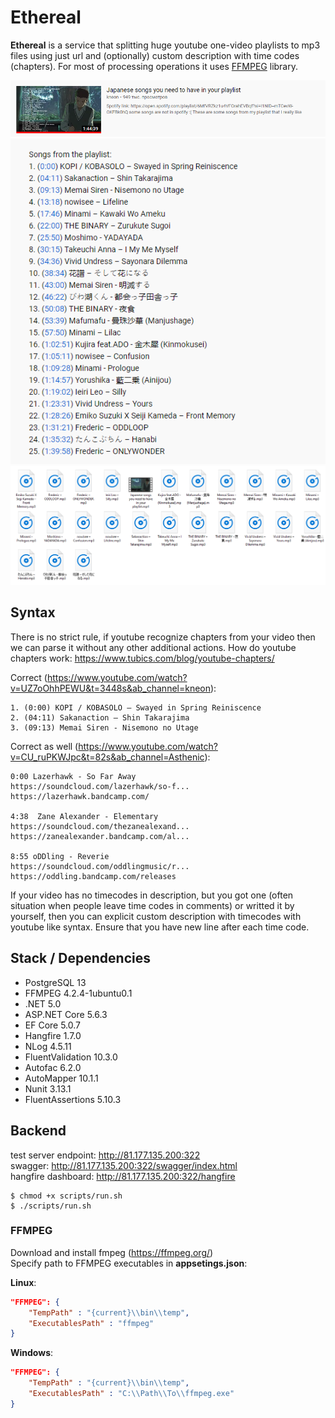 # Ethereal
**Ethereal** is a service that splitting huge youtube one-video playlists to mp3 files using just url and (optionally) custom  description with time codes (chapters). For most of processing operations it uses [FFMPEG](https://www.ffmpeg.org/) library.

![](./assets/Screenshot_1.png)
![](./assets/Screenshot_2.png)
![](./assets/Screenshot_3.png)

## Syntax
There is no strict rule, if youtube recognize chapters from your video then we can parse it without any other additional actions.
How do youtube chapters work: https://www.tubics.com/blog/youtube-chapters/

Correct (https://www.youtube.com/watch?v=UZ7oOhhPEWU&t=3448s&ab_channel=kneon):
```
1. (0:00) KOPI / KOBASOLO – Swayed in Spring Reiniscence
2. (04:11) Sakanaction – Shin Takarajima
3. (09:13) Memai Siren - Nisemono no Utage
```
Correct as well (https://www.youtube.com/watch?v=CU_ruPKWJpc&t=82s&ab_channel=Asthenic):
```
0:00 Lazerhawk - So Far Away 
https://soundcloud.com/lazerhawk/so-f...
https://lazerhawk.bandcamp.com/

4:38  Zane Alexander - Elementary
https://soundcloud.com/thezanealexand...
https://zanealexander.bandcamp.com/al...

8:55 oDDling - Reverie
https://soundcloud.com/oddlingmusic/r...
https://oddling.bandcamp.com/releases
```
If your video has no timecodes in description, but you got one (often situation when people leave time codes in comments) or writted it by yourself, then you can explicit custom description with timecodes with youtube like syntax.
Ensure that you have new line after each time code.

## Stack / Dependencies
* PostgreSQL 13 
* FFMPEG 4.2.4-1ubuntu0.1
* .NET 5.0
* ASP.NET Core 5.6.3
* EF Core 5.0.7
* Hangfire 1.7.0
* NLog 4.5.11
* FluentValidation 10.3.0
* Autofac 6.2.0
* AutoMapper 10.1.1
* Nunit 3.13.1
* FluentAssertions 5.10.3

## Backend
test server endpoint: http://81.177.135.200:322 </br>
swagger: http://81.177.135.200:322/swagger/index.html </br>
hangfire dashboard: http://81.177.135.200:322/hangfire

```
$ chmod +x scripts/run.sh
$ ./scripts/run.sh
```

### **FFMPEG**
Download and install fmpeg (https://ffmpeg.org/)<br>
Specify path to FFMPEG executables in **appsetings.json**:

**Linux**:
```json
"FFMPEG": {
    "TempPath" : "{current}\\bin\\temp",
    "ExecutablesPath" : "ffmpeg"
}
```
**Windows**:
```json
"FFMPEG": {
    "TempPath" : "{current}\\bin\\temp",
    "ExecutablesPath" : "C:\\Path\\To\\ffmpeg.exe"
}
```
